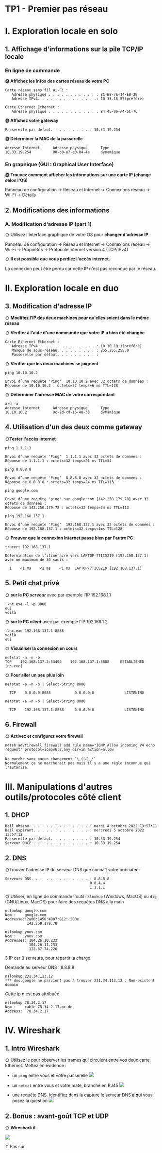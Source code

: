 # TP1 - Premier pas réseau

# I. Exploration locale en solo

## 1. Affichage d'informations sur la pile TCP/IP locale

### En ligne de commande

**🌞 Affichez les infos des cartes réseau de votre PC**

```
Carte réseau sans fil Wi-Fi :
   Adresse physique . . . . . . . . . . . : 8C-B8-7E-14-E8-2B
   Adresse IPv4. . . . . . . . . . . . . .: 10.33.16.57(préféré)
```

```
Carte Ethernet Ethernet :
   Adresse physique . . . . . . . . . . . : B4-45-06-A4-5C-76
```
**🌞 Affichez votre gateway**

```
Passerelle par défaut. . . . . . . . . : 10.33.19.254
```

**🌞 Déterminer la MAC de la passerelle**
```
Adresse Internet      Adresse physique      Type
10.33.19.254          00-c0-e7-e0-04-4e     dynamique
```

### En graphique (GUI : Graphical User Interface)

**🌞 Trouvez comment afficher les informations sur une carte IP (change selon l'OS)**

Panneau de configuration -> Réseau et Internet -> Connexions réseau -> Wi-Fi -> Détails

## 2. Modifications des informations

### A. Modification d'adresse IP (part 1)  

🌞 Utilisez l'interface graphique de votre OS pour **changer d'adresse IP** :

Panneau de configuration -> Réseau et Internet -> Connexions réseau -> Wi-Fi -> Propriétés -> Protocole Internet version 4 (TCP/IPv4)

🌞 **Il est possible que vous perdiez l'accès internet.** 

La connexion peut être perdu car cette IP n'est pas reconnue par le réseau.



# II. Exploration locale en duo

## 3. Modification d'adresse IP

🌞 **Modifiez l'IP des deux machines pour qu'elles soient dans le même réseau**


🌞 **Vérifier à l'aide d'une commande que votre IP a bien été changée**

```
Carte Ethernet Ethernet :
   Adresse IPv4. . . . . . . . . . . . . .: 10.10.10.1(préféré)
   Masque de sous-réseau. . . . . . . . . : 255.255.255.0
   Passerelle par défaut. . . . . . . . . :
```

🌞 **Vérifier que les deux machines se joignent**

```
ping 10.10.10.2

Envoi d’une requête 'Ping'  10.10.10.2 avec 32 octets de données :
Réponse de 10.10.10.2 : octets=32 temps=6 ms TTL=128
```

🌞 **Déterminer l'adresse MAC de votre correspondant**

```
arp -a
Adresse Internet      Adresse physique      Type
10.10.10.2            9c-2d-cd-16-48-33     dynamique
```

## 4. Utilisation d'un des deux comme gateway


🌞**Tester l'accès internet**

```
ping 1.1.1.1

Envoi d’une requête 'Ping'  1.1.1.1 avec 32 octets de données :
Réponse de 1.1.1.1 : octets=32 temps=21 ms TTL=54
```
```
ping 8.8.8.8

Envoi d’une requête 'Ping'  8.8.8.8 avec 32 octets de données :
Réponse de 8.8.8.8 : octets=32 temps=24 ms TTL=113
```
```
ping google.com

Envoi d’une requête 'ping' sur google.com [142.250.179.78] avec 32 octets de données :
Réponse de 142.250.179.78 : octets=32 temps=24 ms TTL=113
```
```
ping 192.168.137.1

Envoi d’une requête 'Ping'  192.168.137.1 avec 32 octets de données :
Réponse de 192.168.137.1 : octets=32 temps<1ms TTL=128
```
🌞 **Prouver que la connexion Internet passe bien par l'autre PC**
```
tracert 192.168.137.1

Détermination de l’itinéraire vers LAPTOP-7TICS219 [192.168.137.1]
avec un maximum de 30 sauts :

  1    <1 ms    <1 ms    <1 ms  LAPTOP-7TICS219 [192.168.137.1]
```

## 5. Petit chat privé



🌞 **sur le PC *serveur*** avec par exemple l'IP 192.168.1.1
```
.\nc.exe -l -p 8888
oui
voilà
```

🌞 **sur le PC *client*** avec par exemple l'IP 192.168.1.2
```
.\nc.exe 192.168.137.1 8888
voilà
oui
```


🌞 **Visualiser la connexion en cours**

```
netstat -a -n -b
TCP    192.168.137.2:53496    192.168.137.1:8888     ESTABLISHED
[nc.exe]
```

🌞 **Pour aller un peu plus loin**

```
netstat -a -n -b | Select-String 8888

  TCP    0.0.0.0:8888           0.0.0.0:0              LISTENING
```
```
netstat -a -n -b | Select-String 8888

  TCP    192.168.137.1:8888     0.0.0.0:0              LISTENING
```

## 6. Firewall


🌞 **Activez et configurez votre firewall**


```
netsh advfirewall firewall add rule name="ICMP Allow incoming V4 echo request" protocol=icmpv6:8,any dir=in action=allow
```
```
Nc marche sans aucun changement ¯\_(ツ)_/¯
Normalement ça ne marcherait pas mais il y a une règle inconnue qui l'autorise.
```
  
# III. Manipulations d'autres outils/protocoles côté client

## 1. DHCP
```
Bail obtenu. . . . . . . . . . . . . . : mardi 4 octobre 2022 13:57:11
Bail expirant. . . . . . . . . . . . . : mercredi 5 octobre 2022 13:57:12
Passerelle par défaut. . . . . . . . . : 10.33.19.254
Serveur DHCP . . . . . . . . . . . . . : 10.33.19.254
```
## 2. DNS


🌞Trouver l'adresse IP du serveur DNS que connaît votre ordinateur
```
Serveurs DNS. . .  . . . . . . . . . . : 8.8.8.8
                                       8.8.4.4
                                       1.1.1.1
```
🌞 Utiliser, en ligne de commande l'outil `nslookup` (Windows, MacOS) ou `dig` (GNU/Linux, MacOS) pour faire des requêtes DNS à la main

```
nslookup google.com
Nom :    google.com
Addresses:2a00:1450:4007:812::200e
          142.250.179.78
```
```
nslookup ynov.com
Nom :    ynov.com
Addresses: 104.26.10.233
           104.26.11.233
           172.67.74.226
```
3 IP car 3 serveurs, pour répartir la charge.

Demande au serveur DNS : 8.8.8.8
```
nslookup 231.34.113.12
*** dns.google ne parvient pas à trouver 231.34.113.12 : Non-existent domain
```
Cette ip n'est pas attribuée.
```
nslookup 78.34.2.17
Nom :    cable-78-34-2-17.nc.de
Address:  78.34.2.17
```
# IV. Wireshark

## 1. Intro Wireshark

🌞 Utilisez le pour observer les trames qui circulent entre vos deux carte Ethernet. Mettez en évidence :

- un `ping` entre vous et votre passerelle
![](https://i.imgur.com/Jf0ruLA.png)

- un `netcat` entre vous et votre mate, branché en RJ45
![](https://i.imgur.com/5bHn67p.png)

- une requête DNS. Identifiez dans la capture le serveur DNS à qui vous posez la question
![](https://i.imgur.com/i2e917F.png)

## 2. Bonus : avant-goût TCP et UDP




🌞 **Wireshark it**

![](https://i.imgur.com/CYeCIt9.png)

↑ Pas sûr